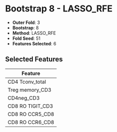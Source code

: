 # Bootstrap 8 - LASSO_RFE

- **Outer Fold**: 3
- **Bootstrap**: 8
- **Method**: LASSO_RFE
- **Fold Seed**: 51
- **Features Selected**: 6

## Selected Features

| Feature |
|---------|
| CD4 Tconv_total |
| Treg memory_CD3 |
| CD4neg_CD3 |
| CD8 RO TIGIT_CD3 |
| CD8 RO CCR5_CD8 |
| CD8 RO CCR6_CD8 |
